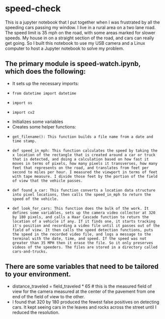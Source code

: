 # speed-check
This is a jupyter notebook that I put together when I was frustrated by all the speeding cars passing my window. I live in a rural area on a two lane road. The speed limit is 35 mph on the road, with some areas marked for slower speeds. My house in on a straight section of the road, and cars can really get going. So I built this notebook to use my USB camera and a Linux computer to host a Jupyter notebook to solve my problem.
## The primary module is speed-watch.ipynb, which does the following:
- It sets up the necessary imports: 
-     from datetime import datetime
-     import os
-     import cv2
-  Initializes some variables
-  Creates some helper functions:
-     get_filename(): This function builds a file name from a date and time stamp.
-     def speed_in_mph: This function calculates the speed by taking the x location of the rectangle that is created around a car or truck that is detected, and doing a calculation based on how fast it moves in terms of pixels, how many pixels it transverses, how many feet that represents on the road, and translates from feet per second to miles per hour. I measured the viewport in terms of feet with tape measure. I divide those feet by the portion of the field of view that the vehicle passes.
-     def found_a_car: This function converts a location data structure into pixel locations, then calls the speed_in_mph to return the speed of the vehicle.
-     def look_for_cars: This function does the bulk of the work. It defines some variables, sets up the camera video collector at 320 by 180 pixels, and calls a Haar Cascade function to return the location of a vehicle if any. If it finds one, it starts tracking it's position and recording a video file until it passes out of the field of view. It then calls the speed detection functions, puts the speed in the recorded video file, and logs a message to the terminal with the date, time, and speed. If the speed was not greater than 35 MPH then it erase the file. So it only preserves videos of the speeders. The files are stored in a directory called cars-and-trucks. 
## There are some variables that need to be tailored to your environment. 
-   distance_traveled = field_traveled * 65 # this is the measured field of view for the camera measured at the center of the pavement from one end of the field of view to the other. 
-   I found that 320 by 180 produced the fewest false positives on detecting cars. It kept seeing cars in the leaves and rocks across the street until I reduced the resolution. 
